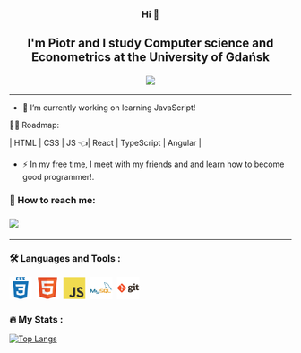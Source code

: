 ### <p align="center">Hi 👋<p>
## <p align="center"> I'm Piotr and I study Computer science and Econometrics at the University of Gdańsk<p>
<div id="header" align="center">
  <img src="https://media.giphy.com/media/M9gbBd9nbDrOTu1Mqx/giphy.gif" width="100"/>
</div>

 ---
 
- 🔭 I’m currently working on learning JavaScript!

 👨‍🎓 Roadmap:

| HTML | CSS | JS 👈| React | TypeScript | Angular | 

 - :zap:  In my free time, I meet with my friends and and learn how to become good programmer!.


### 📧 How to reach me: 

### [<img src="https://img.shields.io/badge/Facebook-blue?style=for-the-badge&logo=facebook&logoColor=white">](https://www.facebook.com/piotrek.aka.jemlit/)

---
### :hammer_and_wrench: Languages and Tools :


<div>
  <img src="https://github.com/devicons/devicon/blob/master/icons/css3/css3-plain-wordmark.svg"  title="CSS3" alt="CSS" width="40" height="40"/>&nbsp;
  <img src="https://github.com/devicons/devicon/blob/master/icons/html5/html5-original.svg" title="HTML5" alt="HTML" width="40" height="40"/>&nbsp;
  <img src="https://github.com/devicons/devicon/blob/master/icons/javascript/javascript-original.svg" title="JavaScript" alt="JavaScript" width="40" height="40"/>&nbsp;
  <img src="https://github.com/devicons/devicon/blob/master/icons/mysql/mysql-original-wordmark.svg" title="MySQL"  alt="MySQL" width="40" height="40"/>&nbsp;
  <img src="https://github.com/devicons/devicon/blob/master/icons/git/git-original-wordmark.svg" title="Git" **alt="Git" width="40" height="40"/>
</div>



### :fire: My Stats :

[![Top Langs](https://github-readme-stats.vercel.app/api/top-langs/?username=persolanstereox&layout=compact&theme=vision-friendly-dark)](https://github.com/anuraghazra/github-readme-stats)



